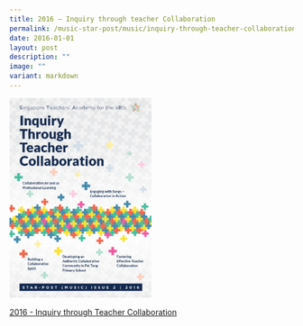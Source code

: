```yaml
---
title: 2016 – Inquiry through teacher Collaboration
permalink: /music-star-post/music/inquiry-through-teacher-collaboration-2016/
date: 2016-01-01
layout: post
description: ""
image: ""
variant: markdown
---
```

<img src="/images/inquiry.png" style="width:50%">
		 
[2016 - Inquiry through Teacher Collaboration](https://joom.ag/YYVp)